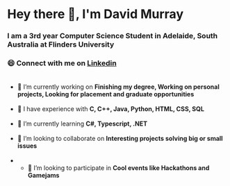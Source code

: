 # Hey there 👋, I'm David Murray #
### I am a 3rd year Computer Science Student in Adelaide, South Australia at Flinders University ###

### 😄 Connect with me on <a href="https://www.linkedin.com/in/daviddavemurray/">Linkedin</a><br><br> ###

- 🔭 I’m currently working on **Finishing my degree, Working on personal projects, Looking for placement and graduate opportunities**<br><br>
- 💬 I have experience with **C, C++, Java, Python, HTML, CSS, SQL**<br><br>
- 🌱 I’m currently learning **C#, Typescript, .NET**<br><br>
- 👯 I’m looking to collaborate on **Interesting projects solving big or small issues**<br><br>
- - 👯 I’m looking to participate in **Cool events like Hackathons and Gamejams**
